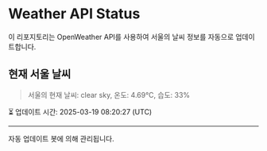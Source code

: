 
# Weather API Status

이 리포지토리는 OpenWeather API를 사용하여 서울의 날씨 정보를 자동으로 업데이트합니다.

## 현재 서울 날씨
> 서울의 현재 날씨: clear sky, 온도: 4.69°C, 습도: 33%

⏳ 업데이트 시간: 2025-03-19 08:20:27 (UTC)

---
자동 업데이트 봇에 의해 관리됩니다.
